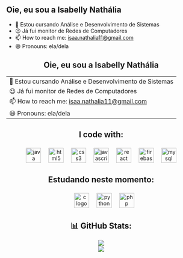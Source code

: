 
## Oie, eu sou a Isabelly Nathália

- 🌱 Estou cursando Análise e Desenvolvimento de Sistemas
- 😉 Já fui monitor de Redes de Computadores
- 📫 How to reach me: isaa.nathalia11@gmail.com
- 😄 Pronouns: ela/dela

  
<div align="center">
  <h2>Oie, eu sou a Isabelly Nathália</h2>
  <table align="center">
    <tr>
      <td style="text-align: left;">🌱 Estou cursando Análise e Desenvolvimento de Sistemas</td>
    </tr>
    <tr>
      <td style="text-align: left;">😉 Já fui monitor de Redes de Computadores</td>
    </tr>
    <tr>
      <td style="text-align: left;">📫 How to reach me: <a href="mailto:isaa.nathalia11@gmail.com">isaa.nathalia11@gmail.com</a></td>
    </tr>
    <tr>
      <td style="text-align: left;">😄 Pronouns: ela/dela</td>
    </tr>
  </table>
</div>

<h2 align="center">I code with: </h2>

###

<div align="center">
  <img src="https://cdn.jsdelivr.net/gh/devicons/devicon/icons/java/java-original.svg" height="40" alt="java logo"  />
  <img width="12" />
  <img src="https://cdn.jsdelivr.net/gh/devicons/devicon/icons/html5/html5-original.svg" height="40" alt="html5 logo"  />
  <img width="12" />
  <img src="https://cdn.jsdelivr.net/gh/devicons/devicon/icons/css3/css3-original.svg" height="40" alt="css3 logo"  />
  <img width="12" />
  <img src="https://cdn.jsdelivr.net/gh/devicons/devicon/icons/javascript/javascript-original.svg" height="40" alt="javascript logo"  />
  <img width="12" />
  <img src="https://cdn.jsdelivr.net/gh/devicons/devicon/icons/react/react-original.svg" height="40" alt="react logo"  />
  <img width="12" />
  <img src="https://cdn.jsdelivr.net/gh/devicons/devicon/icons/firebase/firebase-plain.svg" height="40" alt="firebase logo"  />
  <img width="12" />
  <img src="https://cdn.jsdelivr.net/gh/devicons/devicon/icons/mysql/mysql-original.svg" height="40" alt="mysql logo"  />
  </div>
  
###

<h2 align="center">Estudando neste momento: </h2>

###

<div align="center">

  <img width="12" />
  <img src="https://cdn.jsdelivr.net/gh/devicons/devicon/icons/c/c-original.svg" height="40" alt="c logo"  />
  <img width="12" />
  <img src="https://cdn.jsdelivr.net/gh/devicons/devicon/icons/python/python-original.svg" height="40" alt="python logo"  />
  <img width="12" />
  <img src="https://cdn.jsdelivr.net/gh/devicons/devicon/icons/php/php-original.svg" height="40" alt="php logo"  />
</div>


<div align="center">
  <h2>📊 GitHub Stats:</h2>
<!--   <img src="https://github-readme-stats.vercel.app/api?username=Isabelly-Nathalia&theme=nightowl&hide_border=false&include_all_commits=false&count_private=false"/><br/> -->
  <img src="https://github-readme-streak-stats.herokuapp.com/?user=Isabelly-Nathalia&theme=nightowl&hide_border=false"/><br/>
  <img src="https://github-readme-stats.vercel.app/api/top-langs/?username=Isabelly-Nathalia&theme=nightowl&hide_border=false&include_all_commits=false&count_private=false&layout=compact"/>
</div>

